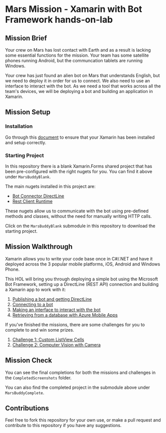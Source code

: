 # Mars Mission - Xamarin with Bot Framework hands-on-lab

## Mission Brief
Your crew on Mars has lost contact with Earth and as a result is lacking some essential functions for the mission. Your team has some satellite phones running Android, but the communcation tablets are running Windows.

Your crew has just found an alien bot on Mars that understands English, but we need to deploy it in order for us to connect. We also need to use an interface to interact with the bot. As we need a tool that works across all the team's devices, we will be deploying a bot and building an application in Xamarin.

## Mission Setup
### Installation
Go through this [document](https://github.com/jamesleeht/XamarinMarsHOL/blob/master/INSTALL.md) to ensure that your Xamarin has been installed and setup correctly.

### Starting Project
In this repository there is a blank Xamarin.Forms shared project that has been pre-configured with the right nugets for you. You can find it above under `MarsBuddyBlank`.

The main nugets installed in this project are:
- [Bot Connector DirectLine](https://www.nuget.org/packages/Microsoft.Bot.Connector.DirectLine/3.0.0)
- [Rest Client Runtime](https://www.nuget.org/packages/Microsoft.Rest.ClientRuntime/)

These nugets allow us to communicate with the bot using pre-defined methods and classes, without the need for manually writing HTTP calls.

Click on the `MarsBuddyBlank` submodule in this repository to download the starting project. 

## Mission Walkthrough
Xamarin allows you to write your code base once in C#/.NET and have it deployed across the 3 popular mobile platforms, iOS, Android and Windows Phone.

This HOL will bring you through deploying a simple bot using the Microsoft Bot Framework, setting up a DirectLine (REST API) connection and building a Xamarin app to work with it:

1. [Publishing a bot and getting DirectLine](https://github.com/jamesleeht/XamarinMarsHOL/blob/master/MISSION1.md)
2. [Connecting to a bot](https://github.com/jamesleeht/XamarinMarsHOL/blob/master/MISSION2.md)
3. [Making an interface to interact with the bot](https://github.com/jamesleeht/XamarinMarsHOL/blob/master/MISSION3.md)
4. [Retrieving from a database with Azure Mobile Apps](https://github.com/jamesleeht/XamarinMarsHOL/blob/master/MISSION4.md)

If you've finished the missions, there are some challenges for you to complete to and win some prizes.

1. [Challenge 1: Custom ListView Cells](https://github.com/jamesleeht/XamarinMarsHOL/blob/master/CHALLENGE1.md)
2. [Challenge 2: Computer Vision with Camera](https://github.com/jamesleeht/XamarinMarsHOL/blob/master/CHALLENGE2.md)

## Mission Check
You can see the final completions for both the missions and challenges in the `CompletedScreenshots` folder.

You can also find the completed project in the submodule above under `MarsBuddyComplete`.

## Contributions
Feel free to fork this repository for your own use, or make a pull request and contribute to this repository if you have any suggestions.